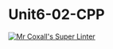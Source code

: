 # Unit6-02-CPP
[![Mr Coxall's Super Linter](https://github.com/ICS3U-Programming-VanN/Unit6-02-CPP/workflows/Mr%20Coxall's%20Super%20Linter/badge.svg)](https://github.com/ICS3U-Programming-VanN/Unit6-02-CPP/actions/)